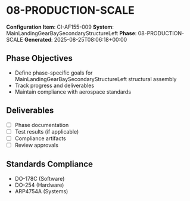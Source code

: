 # 08-PRODUCTION-SCALE

**Configuration Item**: CI-AF155-009
**System**: MainLandingGearBaySecondaryStructureLeft
**Phase**: 08-PRODUCTION-SCALE
**Generated**: 2025-08-25T08:06:18+00:00

## Phase Objectives
- Define phase-specific goals for MainLandingGearBaySecondaryStructureLeft structural assembly
- Track progress and deliverables
- Maintain compliance with aerospace standards

## Deliverables
- [ ] Phase documentation
- [ ] Test results (if applicable)
- [ ] Compliance artifacts
- [ ] Review approvals

## Standards Compliance
- DO-178C (Software)
- DO-254 (Hardware)
- ARP4754A (Systems)

